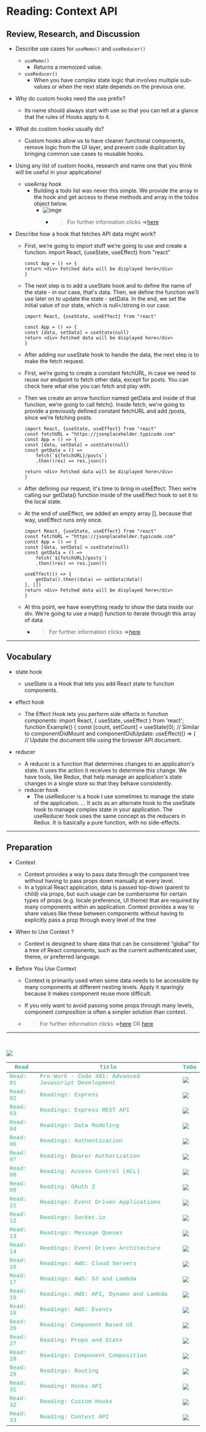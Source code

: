 # Reading: Context API

## Review, Research, and Discussion

- Describe use cases for `useMemo()` and `useReducer()`
  - `useMemo()`
    - Returns a memoized value.
  - `useReducer()`
    - When you have complex state logic that involves multiple sub-values or when the next state depends on the previous one.

- Why do custom hooks need the use prefix?
  - Its name should always start with use so that you can tell at a glance that the rules of Hooks apply to it.

- What do custom hooks usually do?
  - Custom hooks allow us to have cleaner functional components, remove logic from the UI layer, and prevent code duplication by bringing common use cases to reusable hooks.

- Using any list of custom hooks, research and name one that you think will be useful in your applications!
  - useArray hook
    - Building a todo list was never this simple. We provide the array in the hook and get access to these methods and array in the todos object below.
      - ![imge](https://miro.medium.com/max/700/1*V95Z8EecOdh01Pste56KfA.png)
        - > For further information clicks =>[here](https://blog.bitsrc.io/10-react-custom-hooks-you-should-have-in-your-toolbox-aa27d3f5564d)

- Describe how a hook that fetches API data might work?
  
  - First, we’re going to import stuff we’re going to use and create a function.
    import React, {useState, useEffect} from "react"

    ```
    const App = () => {
    return <div> Fetched data will be displayed here</div>
    }
    ```
  - The next step is to add a useState hook and to define the name of the state - in our case, that's data. Then, we define the function we’ll use later on to update the state - setData.
    In the end, we set the initial value of our state, which is null</strong in our case.

    ```
    import React, {useState, useEffect} from "react"

    const App = () => {
    const [data, setData] = useState(null)
    return <div> Fetched data will be displayed here</div>
    }
    ```
  - After adding our useState hook to handle the data, the next step is to make the fetch request.

  - First, we’re going to create a constant fetchURL, in case we need to reuse our endpoint to fetch other data, except for posts. You can check here what else you can fetch and play with.

  - Then we create an arrow function named getData and inside of that function, we’re going to call fetch().
    Inside fetch, we’re going to provide a previously defined constant fetchURL and add /posts, since we’re fetching posts.

    ```
    import React, {useState, useEffect} from "react"
    const fetchURL = "https://jsonplaceholder.typicode.com"
    const App = () => {
    const [data, setData] = useState(null)
    const getData = () =>
        fetch(`${fetchURL}/posts`)
        .then((res) => res.json())

    return <div> Fetched data will be displayed here</div>
    }
    ```
  - After defining our request, it's time to bring in useEffect. Then we’re calling our getData() function inside of the useEffect hook to set it to the local state.

  - At the end of useEffect, we added an empty array [], because that way, useEffect runs only once.

    ```
    import React, {useState, useEffect} from "react"
    const fetchURL = "https://jsonplaceholder.typicode.com"
    const App = () => {
    const [data, setData] = useState(null)
    const getData = () =>
        fetch(`${fetchURL}/posts`)
        .then((res) => res.json())

    useEffect(() => {
        getData().then((data) => setData(data))
    }, [])
    return <div> Fetched data will be displayed here</div>
    }
    ```
  - At this point, we have everything ready to show the data inside our div. We’re going to use a map() function to iterate through this array of data.

      - > For further information clicks =>[here](https://dev.to/madara/fetching-data-with-react-hooks-and-fetch-api-beginners-guide-2ick)
---

## Vocabulary

- state hook
  - useState is a Hook that lets you add React state to function components.

- effect hook
  - The Effect Hook lets you perform side effects in function components: import React, { useState, useEffect } from 'react'; function Example() { const [count, setCount] = useState(0); // Similar to componentDidMount and componentDidUpdate: useEffect(() => { // Update the document title using the browser API document.

- reducer
  - A reducer is a function that determines changes to an application's state. It uses the action it receives to determine this change. We have tools, like Redux, that help manage an application's state changes in a single store so that they behave consistently.
  - reducer hook
    - The useReducer is a hook I use sometimes to manage the state of the application. ... It acts as an alternate hook to the useState hook to manage complex state in your application. The useReducer hook uses the same concept as the reducers in Redux. It is basically a pure function, with no side-effects.

---

## Preparation

- Context
  - Context provides a way to pass data through the component tree without having to pass props down manually at every level.
  - In a typical React application, data is passed top-down (parent to child) via props, but such usage can be cumbersome for certain types of props (e.g. locale preference, UI theme) that are required by many components within an application. Context provides a way to share values like these between components without having to explicitly pass a prop through every level of the tree
- When to Use Context ?
  - Context is designed to share data that can be considered “global” for a tree of React components, such as the current authenticated user, theme, or preferred language.

- Before You Use Context
  - Context is primarily used when some data needs to be accessible by many components at different nesting levels. Apply it sparingly because it makes component reuse more difficult.

  - If you only want to avoid passing some props through many levels, component composition is often a simpler solution than context.


  - > For further information clicks =>[here](https://reactjs.org/docs/context.html#when-to-use-context) OR [here](https://medium.com/swlh/snackbars-in-react-an-exercise-in-hooks-and-context-299b43fd2a2b)

---
<br>

[<img src="assets/main.gif">](README)
<br>

| <span style="font-family:Courier New; font-size:15px;color:rgb(60, 179, 113)"> **Read** </span> |  <span style="font-family:Courier New; font-size:15px;color:rgb(60, 179, 113)"> **Title** </span>  |   <span style="font-family:Courier New; font-size:15px;color:rgb(60, 179, 113)"> **ToGo** </span>  |
| ----------- | ----------- | ----------- |
| <span style="font-family:Courier New; font-size:15px;color:rgb(60, 179, 113)"> Read: 01 </span>      | <span style="font-family:Courier New; font-size:15px;color:rgb(60, 179, 113)">Pre-Work - Code 401: Advanced Javascript Development</span>       |[<img src="assets/taphere.gif">](class-01)|
| <span style="font-family:Courier New; font-size:15px;color:rgb(60, 179, 113)"> Read: 02 </span>      | <span style="font-family:Courier New; font-size:15px;color:rgb(60, 179, 113)">Readings: Express</span>       |[<img src="assets/taphere.gif">](class-02)|
| <span style="font-family:Courier New; font-size:15px;color:rgb(60, 179, 113)"> Read: 03 </span>      | <span style="font-family:Courier New; font-size:15px;color:rgb(60, 179, 113)">Readings: Express REST API</span>       |[<img src="assets/taphere.gif">](class-03)|
| <span style="font-family:Courier New; font-size:15px;color:rgb(60, 179, 113)"> Read: 04 </span>      | <span style="font-family:Courier New; font-size:15px;color:rgb(60, 179, 113)">Readings: Data Modeling</span>       |[<img src="assets/taphere.gif">](class-04)|
| <span style="font-family:Courier New; font-size:15px;color:rgb(60, 179, 113)"> Read: 06 </span>      | <span style="font-family:Courier New; font-size:15px;color:rgb(60, 179, 113)">Readings: Authentication</span>       |[<img src="assets/taphere.gif">](class-06)|
| <span style="font-family:Courier New; font-size:15px;color:rgb(60, 179, 113)"> Read: 07 </span>      | <span style="font-family:Courier New; font-size:15px;color:rgb(60, 179, 113)">Reading: Bearer Authorization</span>       |[<img src="assets/taphere.gif">](class-07)|
| <span style="font-family:Courier New; font-size:15px;color:rgb(60, 179, 113)"> Read: 08 </span>      | <span style="font-family:Courier New; font-size:15px;color:rgb(60, 179, 113)">Reading: Access Control (ACL)</span>       |[<img src="assets/taphere.gif">](class-08)|
| <span style="font-family:Courier New; font-size:15px;color:rgb(60, 179, 113)"> Read: 09 </span>      | <span style="font-family:Courier New; font-size:15px;color:rgb(60, 179, 113)">Reading: OAuth 2</span>       |[<img src="assets/taphere.gif">](class-09)|
| <span style="font-family:Courier New; font-size:15px;color:rgb(60, 179, 113)"> Read: 11 </span>      | <span style="font-family:Courier New; font-size:15px;color:rgb(60, 179, 113)">Readings: Event Driven Applications</span>       |[<img src="assets/taphere.gif">](class-11)|
| <span style="font-family:Courier New; font-size:15px;color:rgb(60, 179, 113)"> Read: 12 </span>      | <span style="font-family:Courier New; font-size:15px;color:rgb(60, 179, 113)">Readings: Socket.io</span>       |[<img src="assets/taphere.gif">](class-12)|
| <span style="font-family:Courier New; font-size:15px;color:rgb(60, 179, 113)"> Read: 13 </span>      | <span style="font-family:Courier New; font-size:15px;color:rgb(60, 179, 113)">Readings: Message Queues</span>       |[<img src="assets/taphere.gif">](class-13)|
| <span style="font-family:Courier New; font-size:15px;color:rgb(60, 179, 113)"> Read: 14 </span>      | <span style="font-family:Courier New; font-size:15px;color:rgb(60, 179, 113)">Readings: Event Driven Architecture</span>       |[<img src="assets/taphere.gif">](class-14)|
| <span style="font-family:Courier New; font-size:15px;color:rgb(60, 179, 113)"> Read: 16 </span>      | <span style="font-family:Courier New; font-size:15px;color:rgb(60, 179, 113)">Readings: AWS: Cloud Servers</span>       |[<img src="assets/taphere.gif">](class-16)|
| <span style="font-family:Courier New; font-size:15px;color:rgb(60, 179, 113)"> Read: 17 </span>      | <span style="font-family:Courier New; font-size:15px;color:rgb(60, 179, 113)">Readings: AWS: S3 and Lambda</span>       |[<img src="assets/taphere.gif">](class-17)|
| <span style="font-family:Courier New; font-size:15px;color:rgb(60, 179, 113)"> Read: 18 </span>      | <span style="font-family:Courier New; font-size:15px;color:rgb(60, 179, 113)">Readings: AWS: API, Dynamo and Lambda</span>       |[<img src="assets/taphere.gif">](class-18)|
| <span style="font-family:Courier New; font-size:15px;color:rgb(60, 179, 113)"> Read: 18 </span>      | <span style="font-family:Courier New; font-size:15px;color:rgb(60, 179, 113)">Readings: AWS: Events</span>       |[<img src="assets/taphere.gif">](class-19)|
| <span style="font-family:Courier New; font-size:15px;color:rgb(60, 179, 113)"> Read: 26 </span>      | <span style="font-family:Courier New; font-size:15px;color:rgb(60, 179, 113)">Reading: Component Based UI</span>       |[<img src="assets/taphere.gif">](class-26)|
| <span style="font-family:Courier New; font-size:15px;color:rgb(60, 179, 113)"> Read: 27 </span>      | <span style="font-family:Courier New; font-size:15px;color:rgb(60, 179, 113)">Reading: Props and State</span>       |[<img src="assets/taphere.gif">](class-27)|
| <span style="font-family:Courier New; font-size:15px;color:rgb(60, 179, 113)"> Read: 28 </span>      | <span style="font-family:Courier New; font-size:15px;color:rgb(60, 179, 113)">Readings: Component Composition</span>       |[<img src="assets/taphere.gif">](class-28)|
| <span style="font-family:Courier New; font-size:15px;color:rgb(60, 179, 113)"> Read: 29 </span>      | <span style="font-family:Courier New; font-size:15px;color:rgb(60, 179, 113)">Readings: Routing</span>       |[<img src="assets/taphere.gif">](class-29)|
| <span style="font-family:Courier New; font-size:15px;color:rgb(60, 179, 113)"> Read: 31 </span>      | <span style="font-family:Courier New; font-size:15px;color:rgb(60, 179, 113)">Reading: Hooks API</span>       |[<img src="assets/taphere.gif">](class-31)|
| <span style="font-family:Courier New; font-size:15px;color:rgb(60, 179, 113)"> Read: 32 </span>      | <span style="font-family:Courier New; font-size:15px;color:rgb(60, 179, 113)">Reading: Custom Hooks</span>       |[<img src="assets/taphere.gif">](class-32)|
| <span style="font-family:Courier New; font-size:15px;color:rgb(60, 179, 113)"> Read: 33 </span>      | <span style="font-family:Courier New; font-size:15px;color:rgb(60, 179, 113)">Reading: Context API</span>       |[<img src="assets/taphere.gif">](class-33)|
